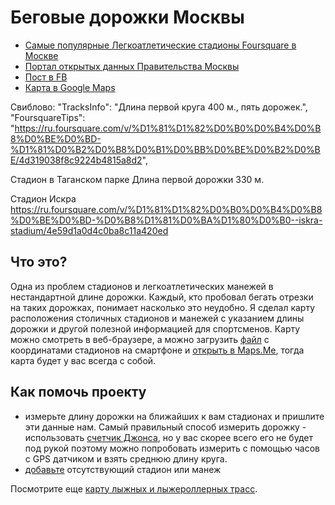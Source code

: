 # Беговые дорожки Москвы

- [Самые популярные Легкоатлетические стадионы Foursquare в Москве](http://www.4sqstat.ru/moscow?category_id=4bf58dd8d48988d187941735)
- [Портал открытых данных Правительства Москвы](https://data.mos.ru/opendata/7708040885-begovye-dorojki/row/410002379?pageNumber=4&versionNumber=5&releaseNumber=3)
- [Пост в FB](https://www.facebook.com/photo.php?fbid=1686703698008161&set=a.819024918109381.1073741845.100000056413744&type=3&theater)
- [Карта в Google Maps](https://www.google.com/maps/d/edit?hl=ru&mid=1RNGYFeP2Xo-46SHhG0UIx7CpQDY&ll=55.93796478685491%2C37.363943584374965&z=11)


Свиблово:
"TracksInfo": "Длина первой круга 400 м., пять дорожек.",
"FoursquareTips": "https://ru.foursquare.com/v/%D1%81%D1%82%D0%B0%D0%B4%D0%B8%D0%BE%D0%BD-%D1%81%D0%B2%D0%B8%D0%B1%D0%BB%D0%BE%D0%B2%D0%BE/4d319038f8c9224b4815a8d2",

Стадион в Таганском парке
Длина первой дорожки 330 м.

Стадион Искра
https://ru.foursquare.com/v/%D1%81%D1%82%D0%B0%D0%B4%D0%B8%D0%BE%D0%BD-%D0%B8%D1%81%D0%BA%D1%80%D0%B0--iskra-stadium/4e59d1a0d4c0ba8c11a420ed

## Что это?

Одна из проблем стадионов и легкоатлетических манежей в нестандартной длине
дорожки. Каждый, кто пробовал бегать отрезки на таких дорожках, понимает
насколько это неудобно. Я сделал карту расположения столичных стадионов и
манежей с указанием длины дорожки и другой полезной информацией для
спортсменов. Карту можно смотреть в веб-браузере, а можно загрузить [файл](http://bronevichok.ru/runmap.kml)
с координатами стадионов на смартфоне и [открыть в Maps.Me](https://support.maps.me/hc/ru/articles/207895029-%D0%9A%D0%B0%D0%BA-%D0%B8%D0%BC%D0%BF%D0%BE%D1%80%D1%82%D0%B8%D1%80%D0%BE%D0%B2%D0%B0%D1%82%D1%8C-%D0%B7%D0%B0%D0%BA%D0%BB%D0%B0%D0%B4%D0%BA%D0%B8-), тогда карта будет у вас всегда с собой.

## Как помочь проекту

- измерьте длину дорожки на ближайших к вам стадионах и пришлите эти данные нам.
  Самый правильный способ измерить дорожку - использовать [счетчик
Джонса](http://base.probeg.org/measurement/), но у вас скорее всего его не
будет под рукой поэтому можно попробовать измерить с помощью часов c GPS датчиком и
взять среднюю длину круга.
- [добавьте](https://data.mos.ru/opendata/7708040885-begovye-dorojki/row/410002379?pageNumber=4&versionNumber=5&releaseNumber=3#)
  отсутствующий стадион или манеж

Посмотрите еще [карту лыжных и лыжероллерных трасс](https://mosskis.ru/).
